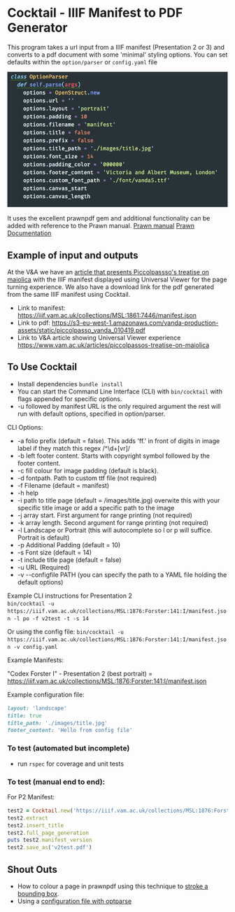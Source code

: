 # Cocktail - IIIF Manifest to PDF Generator

This program takes a url input from a IIIF manifest (Presentation 2 or 3) and converts to a pdf document with some 'minimal' styling options.
You can set defaults within the `option/parser` or `config.yaml` file

![Default options](images/default_options.png)

It uses the excellent prawnpdf gem and additional functionality can be added with reference to the Prawn manual.
[Prawn manual](http://prawnpdf.org/manual.pdf)
[Prawn Documentation](http://prawnpdf.org/docs/0.11.1/Prawn/Document.html)

## Example of input and outputs

At the V&A we have an [article that presents Piccolpassso's treatise on maiolica](https://www.vam.ac.uk/articles/piccolpassos-treatise-on-maiolica) with the IIIF manifest displayed using Universal Viewer for the page turning experience. We also have a download link for the pdf generated from the same IIIF manifest using Cocktail.

- Link to manifest: https://iiif.vam.ac.uk/collections/MSL:1861:7446/manifest.json  
- Link to pdf: https://s3-eu-west-1.amazonaws.com/vanda-production-assets/static/piccolpasso_vanda_010419.pdf  
- Link to V&A article showing Universal Viewer experience https://www.vam.ac.uk/articles/piccolpassos-treatise-on-maiolica

## To Use Cocktail

- Install dependencies `bundle install`
- You can start the Command Line Interface (CLI) with `bin/cocktail` with flags appended for specific options.
- -u followed by manifest URL is the only required argument the rest will run with default options, specified in option/parser.

CLI Options:

- -a folio prefix (default = false). This adds 'ff.' in front of digits in image label if they match this regex /^\d+[vr]/
- -b left footer content. Starts with copyright symbol followed by the footer content.
- -c fill colour for image padding (default is black).
- -d fontpath. Path to custom ttf file (not required)
- -f Filename (default = manifest)
- -h help
- -i path to title page (default = /images/title.jpg) overwite this with your specific title image or add a specific path to the image
- -j array start. First argument for range printing (not required)
- -k array length. Second argument for range printing (not required)
- -l Landscape or Portrait (this will autocomplete so l or p will suffice. Portrait is default)
- -p Additional Padding (default = 10)
- -s Font size (default = 14)
- -t include title page (default = false)
- -u URL (Required)
- -v --configfile PATH (you can specify the path to a YAML file holding the default options)

Example CLI instructions for Presentation 2  
`bin/cocktail -u https://iiif.vam.ac.uk/collections/MSL:1876:Forster:141:I/manifest.json -l po -f v2test -t -s 14`

Or using the config file:
`bin/cocktail -u https://iiif.vam.ac.uk/collections/MSL:1876:Forster:141:I/manifest.json -v config.yaml`

Example Manifests:

"Codex Forster I" - Presentation 2 (best portrait) = https://iiif.vam.ac.uk/collections/MSL:1876:Forster:141:I/manifest.json

Example configuration file:

```ruby
layout: 'landscape'
title: true
title_path: './images/title.jpg'
footer_content: 'Hello from config file'
```

### To test (automated but incomplete)

- run `rspec` for coverage and unit tests

### To test (manual end to end):

For P2 Manifest:  

```ruby
test2 = Cocktail.new('https://iiif.vam.ac.uk/collections/MSL:1876:Forster:141:I/manifest.json', 'portrait', 0, 14)  
test2.extract  
test2.insert_title  
test2.full_page_generation  
puts test2.manifest_version  
test2.save_as('v2test.pdf')  
```

## Shout Outs

- How to colour a page in prawnpdf using this technique to [stroke a bounding box](https://stackoverflow.com/questions/17757298/how-to-add-background-fill-color-to-a-bounding-box-in-prawn).
- Using a [configuration file with optparse](https://stackoverflow.com/questions/4375530/ruby-configuration-file-parser-combined-with-optionparser)
